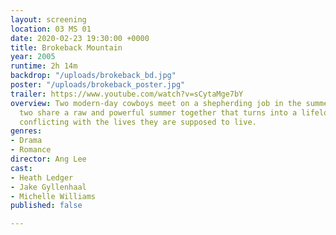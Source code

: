 ```yaml
---
layout: screening
location: 03 MS 01
date: 2020-02-23 19:30:00 +0000
title: Brokeback Mountain
year: 2005
runtime: 2h 14m
backdrop: "/uploads/brokeback_bd.jpg"
poster: "/uploads/brokeback_poster.jpg"
trailer: https://www.youtube.com/watch?v=sCytaMge7bY
overview: Two modern-day cowboys meet on a shepherding job in the summer of '63, the
  two share a raw and powerful summer together that turns into a lifelong relationship
  conflicting with the lives they are supposed to live.
genres:
- Drama
- Romance
director: Ang Lee
cast:
- Heath Ledger
- Jake Gyllenhaal
- Michelle Williams
published: false

---
```

